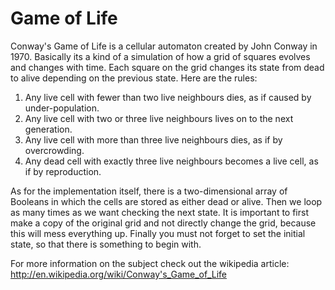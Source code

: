 Game of Life
====

Conway's Game of Life is a cellular automaton created by John Conway in 1970. Basically its a kind of a simulation of how a grid of squares evolves and changes with time. Each square on the grid changes its state from dead to alive
depending on the previous state. Here are the rules:

1. Any live cell with fewer than two live neighbours dies, as if caused by under-population.
2. Any live cell with two or three live neighbours lives on to the next generation.
3. Any live cell with more than three live neighbours dies, as if by overcrowding.
4. Any dead cell with exactly three live neighbours becomes a live cell, as if by reproduction.

As for the implementation itself, there is a two-dimensional array of Booleans in which the cells are stored as either dead or alive. Then we loop as many times as we want checking the next state. It is important to first make a copy of the original grid and not directly change the grid, because this will mess everything up. Finally you must not forget to set the initial state, so that there is something to begin with.

For more information on the subject check out the wikipedia article: http://en.wikipedia.org/wiki/Conway's_Game_of_Life
